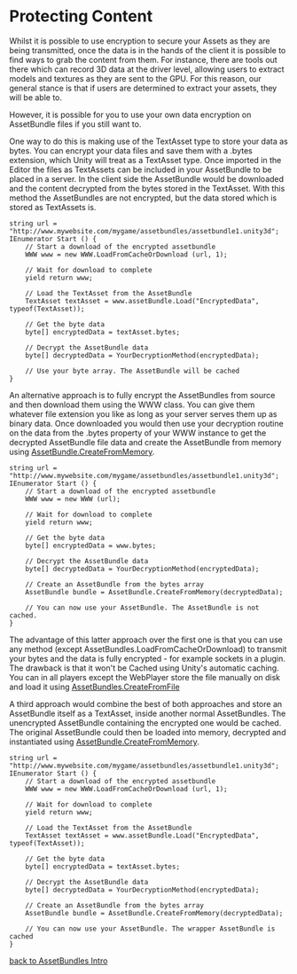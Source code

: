 Protecting Content
==================


Whilst it is possible to use encryption to secure your Assets as they are being transmitted, once the data is in the hands of the client it is possible to find ways to grab the content from them. For instance, there are tools out there which can record 3D data at the driver level, allowing users to extract models and textures as they are sent to the GPU. For this reason, our general stance is that if users are determined to extract your assets, they will be able to. 

However, it is possible for you to use your own data encryption on AssetBundle files if you still want to.

One way to do this is making use of the TextAsset type to store your data as bytes. You can encrypt your data files and save them with a .bytes extension, which Unity will treat as a TextAsset type. Once imported in the Editor the files as TextAssets can be included in your AssetBundle to be placed in a server. In the client side the AssetBundle would be downloaded and the content decrypted from the bytes stored in the TextAsset. With this method the AssetBundles are not encrypted, but the data stored which is stored as TextAssets is.


````
string url = "http://www.mywebsite.com/mygame/assetbundles/assetbundle1.unity3d";
IEnumerator Start () {
    // Start a download of the encrypted assetbundle
    WWW www = new WWW.LoadFromCacheOrDownload (url, 1);

    // Wait for download to complete
    yield return www;

    // Load the TextAsset from the AssetBundle
    TextAsset textAsset = www.assetBundle.Load("EncryptedData", typeof(TextAsset));
 
    // Get the byte data
    byte[] encryptedData = textAsset.bytes;

    // Decrypt the AssetBundle data
    byte[] decryptedData = YourDecryptionMethod(encryptedData);

    // Use your byte array. The AssetBundle will be cached
}
````


An alternative approach is to fully encrypt the AssetBundles from source and then download them using the WWW class. You can give them whatever file extension you like as long as your server serves them up as binary data. Once downloaded you would then use your decryption routine on the data from the .bytes property of your WWW instance to get the decrypted AssetBundle file data and create the AssetBundle from memory using [AssetBundle.CreateFromMemory](scriptref:assetbundle.createfrommemory.html.html).


````
string url = "http://www.mywebsite.com/mygame/assetbundles/assetbundle1.unity3d";
IEnumerator Start () {
    // Start a download of the encrypted assetbundle
    WWW www = new WWW (url);

    // Wait for download to complete
    yield return www;

    // Get the byte data
    byte[] encryptedData = www.bytes;

    // Decrypt the AssetBundle data
    byte[] decryptedData = YourDecryptionMethod(encryptedData);

    // Create an AssetBundle from the bytes array
    AssetBundle bundle = AssetBundle.CreateFromMemory(decryptedData);

    // You can now use your AssetBundle. The AssetBundle is not cached.
}
````


The advantage of this latter approach over the first one is that you can use any method (except AssetBundles.LoadFromCacheOrDownload) to transmit your bytes and the data is fully encrypted - for example sockets in a plugin. The drawback is that it won't be Cached using Unity's automatic caching. You can in all players except the WebPlayer store the file manually on disk and load it using [AssetBundles.CreateFromFile](scriptref:assetbundle.createfromfile.html.html)

A third approach would combine the best of both approaches and store an AssetBundle itself as a TextAsset, inside another normal AssetBundles. The unencrypted AssetBundle containing the encrypted one would be cached. The original AssetBundle could then be loaded into memory, decrypted and instantiated using [AssetBundle.CreateFromMemory](scriptref:assetbundle.createfrommemory.html.html).

````
string url = "http://www.mywebsite.com/mygame/assetbundles/assetbundle1.unity3d";
IEnumerator Start () {
    // Start a download of the encrypted assetbundle
    WWW www = new WWW.LoadFromCacheOrDownload (url, 1);

    // Wait for download to complete
    yield return www;

    // Load the TextAsset from the AssetBundle
    TextAsset textAsset = www.assetBundle.Load("EncryptedData", typeof(TextAsset));
 
    // Get the byte data
    byte[] encryptedData = textAsset.bytes;

    // Decrypt the AssetBundle data
    byte[] decryptedData = YourDecryptionMethod(encryptedData);

    // Create an AssetBundle from the bytes array
    AssetBundle bundle = AssetBundle.CreateFromMemory(decryptedData);

    // You can now use your AssetBundle. The wrapper AssetBundle is cached
}
````


[back to AssetBundles Intro](assetbundlesintro.html)
